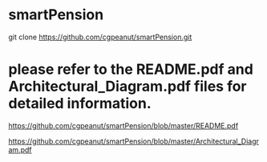 # smartPension 

git clone https://github.com/cgpeanut/smartPension.git


# please refer to the README.pdf and Architectural_Diagram.pdf files for detailed information.

https://github.com/cgpeanut/smartPension/blob/master/README.pdf

https://github.com/cgpeanut/smartPension/blob/master/Architectural_Diagram.pdf

